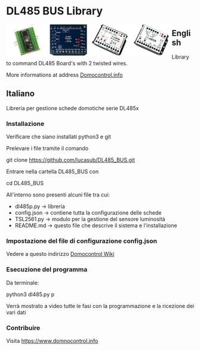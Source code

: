 DL485 BUS Library
=================

<div>
    <img src="document/image/DL485P.png" width="22%" style="float:left; width:22%;" />
    <img src="document/image/DL485M.png" width="22%" style="float:left; width:22%;" />
    <img src="document/image/DL485B.png" width="22%" style="float:left; width:22%;" />
    <img src="document/image/DL485R.png" width="22%" style="float:left; width:22%;" />
</div>

## English

Library to command DL485 Board's with 2 twisted wires.

More informations at address <a href="https://www.domocontrol.info">Domocontrol.info</a>


## Italiano

Libreria per gestione schede domotiche serie DL485x

### Installazione

Verificare che siano installati python3 e git

Prelevare i file tramite il comando

git clone https://github.com/lucasub/DL485_BUS.git

Entrare nella cartella DL485_BUS con

cd DL485_BUS

All'interno sono presenti alcuni file tra cui:
- dl485p.py -> libreria
- config.json -> contiene tutta la configurazione delle schede
- TSL2561.py -> modulo per la gestione del sensore luminosità
- README.md -> questo file che descrive il sistema e l'installazione

### Impostazione del file di configurazione config.json

Vedere a questo indirizzo <a href="https://www.domocontrol.info/wiki">Domocontrol Wiki</a>

### Esecuzione del programma

Da terminale:

python3 dl485.py p

Verrà mostrato a video tutte le fasi con la programmazione e la ricezione dei vari dati


### Contribuire

Visita https://www.domnocontrol.info
